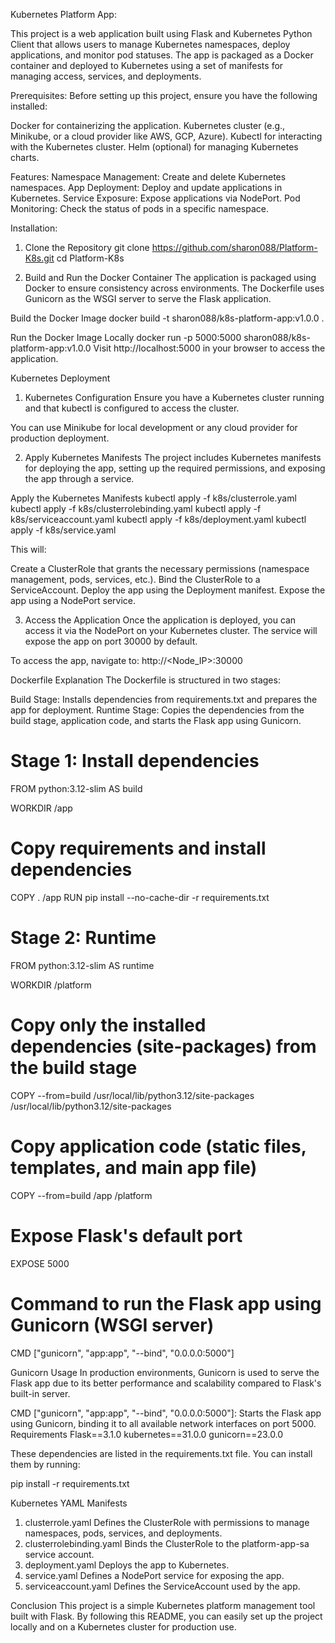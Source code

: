 Kubernetes Platform App:

This project is a web application built using Flask and Kubernetes Python Client that allows users to manage Kubernetes namespaces, deploy applications, and monitor pod statuses. The app is packaged as a Docker container and deployed to Kubernetes using a set of manifests for managing access, services, and deployments.

Prerequisites:
Before setting up this project, ensure you have the following installed:

Docker for containerizing the application.
Kubernetes cluster (e.g., Minikube, or a cloud provider like AWS, GCP, Azure).
Kubectl for interacting with the Kubernetes cluster.
Helm (optional) for managing Kubernetes charts.

Features:
Namespace Management: Create and delete Kubernetes namespaces.
App Deployment: Deploy and update applications in Kubernetes.
Service Exposure: Expose applications via NodePort.
Pod Monitoring: Check the status of pods in a specific namespace.

Installation:
1. Clone the Repository
   git clone https://github.com/sharon088/Platform-K8s.git
   cd Platform-K8s

2. Build and Run the Docker Container
  The application is packaged using Docker to ensure consistency across environments. The Dockerfile uses     
  Gunicorn as the WSGI server to serve the Flask application.
  
  Build the Docker Image
  docker build -t sharon088/k8s-platform-app:v1.0.0 .

  Run the Docker Image Locally
  docker run -p 5000:5000 sharon088/k8s-platform-app:v1.0.0
  Visit http://localhost:5000 in your browser to access the application.


Kubernetes Deployment
1. Kubernetes Configuration
Ensure you have a Kubernetes cluster running and that kubectl is configured to access the cluster.

You can use Minikube for local development or any cloud provider for production deployment.

2. Apply Kubernetes Manifests
The project includes Kubernetes manifests for deploying the app, setting up the required permissions, and exposing the app through a service.

Apply the Kubernetes Manifests
kubectl apply -f k8s/clusterrole.yaml
kubectl apply -f k8s/clusterrolebinding.yaml
kubectl apply -f k8s/serviceaccount.yaml
kubectl apply -f k8s/deployment.yaml
kubectl apply -f k8s/service.yaml

This will:

  Create a ClusterRole that grants the necessary permissions (namespace management, pods, services, etc.).
  Bind the ClusterRole to a ServiceAccount.
  Deploy the app using the Deployment manifest.
  Expose the app using a NodePort service.

3. Access the Application
Once the application is deployed, you can access it via the NodePort on your Kubernetes cluster. The service will expose the app on port 30000 by default.

To access the app, navigate to:
  http://<Node_IP>:30000


Dockerfile Explanation
The Dockerfile is structured in two stages:

Build Stage: Installs dependencies from requirements.txt and prepares the app for deployment.
Runtime Stage: Copies the dependencies from the build stage, application code, and starts the Flask app using Gunicorn.

# Stage 1: Install dependencies
FROM python:3.12-slim AS build

WORKDIR /app

# Copy requirements and install dependencies
COPY . /app
RUN pip install --no-cache-dir -r requirements.txt

# Stage 2: Runtime
FROM python:3.12-slim AS runtime

WORKDIR /platform

# Copy only the installed dependencies (site-packages) from the build stage
COPY --from=build /usr/local/lib/python3.12/site-packages /usr/local/lib/python3.12/site-packages

# Copy application code (static files, templates, and main app file)
COPY --from=build /app /platform

# Expose Flask's default port
EXPOSE 5000

# Command to run the Flask app using Gunicorn (WSGI server)
CMD ["gunicorn", "app:app", "--bind", "0.0.0.0:5000"]


Gunicorn Usage
In production environments, Gunicorn is used to serve the Flask app due to its better performance and scalability compared to Flask's built-in server.

CMD ["gunicorn", "app:app", "--bind", "0.0.0.0:5000"]: Starts the Flask app using Gunicorn, binding it to all available network interfaces on port 5000.
Requirements
Flask==3.1.0
kubernetes==31.0.0
gunicorn==23.0.0

These dependencies are listed in the requirements.txt file. You can install them by running:

pip install -r requirements.txt

Kubernetes YAML Manifests
1. clusterrole.yaml
Defines the ClusterRole with permissions to manage namespaces, pods, services, and deployments.
2. clusterrolebinding.yaml
Binds the ClusterRole to the platform-app-sa service account.
3. deployment.yaml
Deploys the app to Kubernetes.
4. service.yaml
Defines a NodePort service for exposing the app.
5. serviceaccount.yaml
Defines the ServiceAccount used by the app.

Conclusion
This project is a simple Kubernetes platform management tool built with Flask. By following this README, you can easily set up the project locally and on a Kubernetes cluster for production use.


